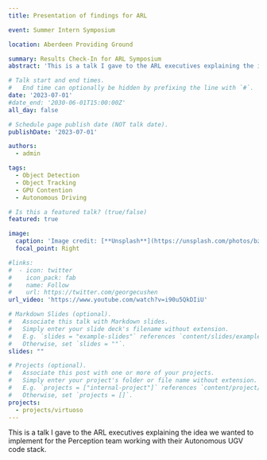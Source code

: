 ```yaml
---
title: Presentation of findings for ARL

event: Summer Intern Symposium

location: Aberdeen Providing Ground

summary: Results Check-In for ARL Symposium
abstract: 'This is a talk I gave to the ARL executives explaining the idea we wanted to implement for the Perception team working with their Autonomous UGV code stack.'

# Talk start and end times.
#   End time can optionally be hidden by prefixing the line with `#`.
date: '2023-07-01'
#date_end: '2030-06-01T15:00:00Z'
all_day: false

# Schedule page publish date (NOT talk date).
publishDate: '2023-07-01'

authors:
  - admin

tags:
  - Object Detection
  - Object Tracking 
  - GPU Contention 
  - Autonomous Driving

# Is this a featured talk? (true/false)
featured: true

image:
  caption: 'Image credit: [**Unsplash**](https://unsplash.com/photos/bzdhc5b3Bxs)'
  focal_point: Right

#links:
#  - icon: twitter
#    icon_pack: fab
#    name: Follow
#    url: https://twitter.com/georgecushen
url_video: 'https://www.youtube.com/watch?v=i90u5QkDIiU'

# Markdown Slides (optional).
#   Associate this talk with Markdown slides.
#   Simply enter your slide deck's filename without extension.
#   E.g. `slides = "example-slides"` references `content/slides/example-slides.md`.
#   Otherwise, set `slides = ""`.
slides: ""

# Projects (optional).
#   Associate this post with one or more of your projects.
#   Simply enter your project's folder or file name without extension.
#   E.g. `projects = ["internal-project"]` references `content/project/deep-learning/index.md`.
#   Otherwise, set `projects = []`.
projects:
  - projects/virtuoso
---
```


This is a talk I gave to the ARL executives explaining the idea we wanted to implement for the Perception team working with their Autonomous UGV code stack. 
